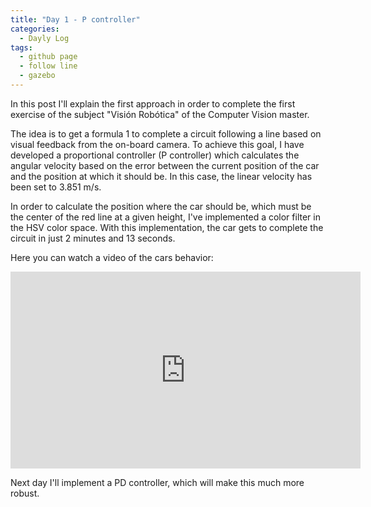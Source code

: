 ```yaml
---
title: "Day 1 - P controller"
categories:
  - Dayly Log
tags:
  - github page
  - follow line
  - gazebo
---
```


In this post I'll explain the first approach in order to complete the first exercise of the subject "Visión Robótica" of the Computer Vision master. 

The idea is to get a formula 1 to complete a circuit following a line based on visual feedback from the on-board camera. To achieve this goal, I have developed a proportional controller (P controller) which calculates the angular velocity based on the error between the current position of the car and the position at which it should be. In this case, the  linear velocity has been set to 3.851 m/s.

In order to calculate the position where the car should be, which must be the center of the red line at a given height, I've implemented a color filter in the HSV color space. With this implementation, the car gets to complete the circuit in just 2 minutes and 13 seconds.

Here you can watch a video of the cars behavior:

<iframe width="560" height="315" src="https://www.youtube.com/embed/WmMX4Cvx4Zw" title="YouTube video player" frameborder="0" allow="accelerometer; autoplay; clipboard-write; encrypted-media; gyroscope; picture-in-picture; web-share" allowfullscreen></iframe>

Next day I'll implement a PD controller, which will make this much more robust.

